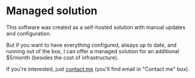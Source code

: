 # Managed solution

This software was created as a self-hosted solution with manual updates and configuration.

But if you want to have everything configured, always up to date, and running out of the box, I can offer a managed solution for an additional $5/month (besides the cost of infrastructure).

If you're interested, just [contact me](https://bienias.dev) (you'll find email in "Contact me" box).
